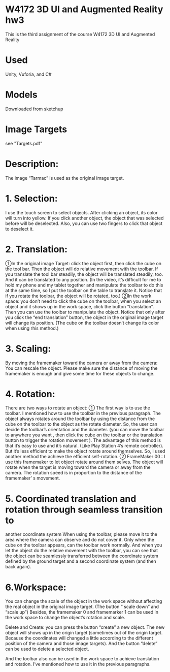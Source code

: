 # W4172 3D UI and Augmented Reality hw3
This is the third assignment of the course W4172 3D UI and Augmented Reality

# Used
Unity, Vuforia, and C#

# Models
Downloaded from sketchup

# Image Targets
see "Targets.pdf"

# Description:

The image “Tarmac” is used as the original image target.
# 1. Selection:
I use the touch screen to select objects. After clicking an object, its color will turn
into yellow. If you click another object, the object that was selected before will be
deselected. Also, you can use two fingers to click that object to deselect it.
# 2. Translation:
①In the original image Target: click the object first, then click the cube on the tool bar.
Then the object will do relative movement with the toolbar. If you translate the tool
bar steadily, the object will be translated steadily, too. And it can be translated to
any position. (In the video, it’s difficult for me to hold my phone and my tablet
together and manipulate the toolbar to do this at the same time, so I put the toolbar
on the table to translate it. Notice that if you rotate the toolbar, the object will be
rotated, too.)
②In the work space: you don’t need to click the cube on the toolbar, when you
select an object and it shows up in the work space, click the button ”translation”.
Then you can use the toolbar to manipulate the object. Notice that only after you
click the “end translation” button, the object in the original image target will change
its position.
(The cube on the toolbar doesn’t change its color when using rhis method.)
# 3. Scaling:
By moving the framemaker toward the camera or away from the camera:
You can rescale the object. Please make sure the distance of moving the framemaker
is enough and give some time for these objects to change.
# 4. Rotation:
There are two ways to rotate an object:
① The first way is to use the toolbar. I mentioned how to use the toolbar in the
previous paragraph. The object always rotates around the toolbar by using the
distance from the cube on the toolbar to the object as the rotate diameter. So, the
user can decide the toolbar’s orientation and the diameter. (you can move the
toolbar to anywhere you want , then click the cube on the toolbar or the
translation button to trigger the rotation movement ).
The advantage of this method is that it’s easy to use and it’s natural. (Like Play
Station 4’s remote controller). But it’s less efficient to make the object rotate around
themselves. So, I used another method the achieve the efficient self-rotation.
② FrameMaker 00 :
I use this framemaker to let object rotate around them selves. The object will rotate
when the target is moving toward the camera or away from the camera. The
rotation speed is in proportion to the distance of the framemaker’ s movement.
# 5. Coordinated translation and rotation through seamless transition to
another coordinate system
When using the toolbar, please move it to the area where the camera can observe
and do not cover it. Only when the cube on the toolbar appears, can the toolbar
work normally.
And when you let the object do the relative movement with the toolbar, you can see
that the object can be seamlessly transferred between the coordinate system
defined by the ground target and a second coordinate system (and then back again).
# 6.Workspace:
You can change the scale of the object in the work space without affecting the real
object in the original image target. (The button “ scale down” and “scale up”)
Besides, the framemaker 0 and framemarker 1 can be used in the work space to
change the object’s rotation and scale.

Delete and Create: you can press the button “create” a new object. The new object
will shows up in the origin target (sometimes out of the origin target. Because the
coordinates will changed a little according to the different position of the camera
and those image targets). And the button “delete” can be used to delete a selected
object.

And the toolbar also can be used in the work space to achieve translation and rotation.
I’ve mentioned how to use it in the previous paragraphs.
